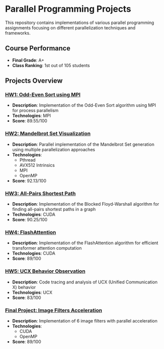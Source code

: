 # Parallel Programming Projects

This repository contains implementations of various parallel programming assignments focusing on different parallelization techniques and frameworks.

## Course Performance
- **Final Grade**: A+
- **Class Ranking**: 1st out of 105 students


## Projects Overview

### [HW1: Odd-Even Sort using MPI](https://github.com/weient/Parallel-Programming-2024/blob/main/hw1/hw1_112062520.pdf)
- **Description**: Implementation of the Odd-Even Sort algorithm using MPI for process parallelism
- **Technologies**: MPI
- **Score**: 89.55/100

### [HW2: Mandelbrot Set Visualization](https://github.com/weient/Parallel-Programming-2024/blob/main/hw2/hw2_112062520.pdf)
- **Description**: Parallel implementation of the Mandelbrot Set generation using multiple parallelization approaches
- **Technologies**: 
  - Pthread
  - AVX512 Intrinsics
  - MPI
  - OpenMP
- **Score**: 92.13/100

### [HW3: All-Pairs Shortest Path](https://github.com/weient/Parallel-Programming-2024/blob/main/hw3/hw3_112062520.pdf)
- **Description**: Implementation of the Blocked Floyd-Warshall algorithm for finding all-pairs shortest paths in a graph
- **Technologies**: CUDA
- **Score**: 90.25/100

### [HW4: FlashAttention](https://github.com/weient/Parallel-Programming-2024/blob/main/hw4/hw4_112062520.pdf)
- **Description**: Implementation of the FlashAttention algorithm for efficient transformer attention computation
- **Technologies**: CUDA
- **Score**: 89/100

### [HW5: UCX Behavior Observation](https://github.com/weient/Parallel-Programming-2024/blob/main/hw5/hw5_112062520.pdf)
- **Description**: Code tracing and analysis of UCX (Unified Communication X) behavior
- **Technologies**: UCX
- **Score**: 83/100

### [Final Project: Image Filters Acceleration](https://github.com/weient/PP_final)
- **Description**: Implementation of 6 image filters with parallel acceleration
- **Technologies**:
  - CUDA
  - OpenMP
- **Score**: 89/100
